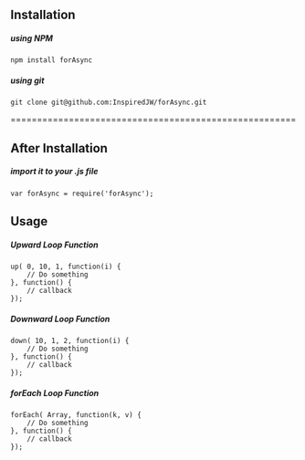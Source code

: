 ## Installation

##### using NPM
    npm install forAsync

##### using git
    git clone git@github.com:InspiredJW/forAsync.git

======================================================

## After Installation

##### import it to your .js file
    var forAsync = require('forAsync');

## Usage

##### Upward Loop Function

    up( 0, 10, 1, function(i) {
        // Do something
    }, function() {
        // callback
    });

##### Downward Loop Function

    down( 10, 1, 2, function(i) {
        // Do something
    }, function() {
        // callback
    });

##### forEach Loop Function
 
    forEach( Array, function(k, v) {
        // Do something
    }, function() {
        // callback
    });
